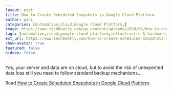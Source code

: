 ```yaml
---
layout: post
title: How to Create Scheduled Snapshots in Google Cloud Platform
author: gini
categories: [Automation,Cloud,Google Cloud Platform,]
image: https://www.techbeatly.com/wp-content/uploads/2020/01/how-to-create-scheduled-snapshots-in-google-cloud-platform.png
tags: [automation,cloud,google cloud platform,infrastructre & hardware,gcp,google,scheduled snapshots in gcp,snapshots in gcp,]
ext_url: https://www.techbeatly.com/how-to-create-scheduled-snapshots-in-google-cloud-platform/
show-avatar: true
featured: false
hidden: false
---
```


Yes, your server and data are on cloud, but to avoid the risk of unexpected data loss still you need to follow standard backup mechanisms&#46;&#46;&#46;

Read [How to Create Scheduled Snapshots in Google Cloud Platform](https://www.techbeatly.com/how-to-create-scheduled-snapshots-in-google-cloud-platform/).